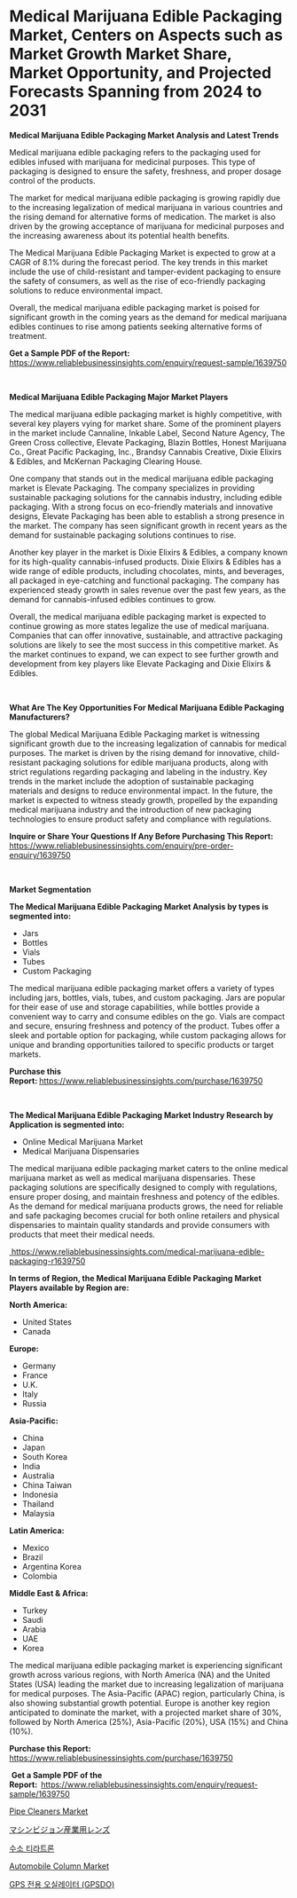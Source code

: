 <p><h1>Medical Marijuana Edible Packaging Market, Centers on Aspects such as Market Growth Market Share, Market Opportunity, and Projected Forecasts Spanning from 2024 to 2031</h1></p><p><strong>Medical Marijuana Edible Packaging Market Analysis and Latest Trends</strong></p>
<p><p>Medical marijuana edible packaging refers to the packaging used for edibles infused with marijuana for medicinal purposes. This type of packaging is designed to ensure the safety, freshness, and proper dosage control of the products.</p><p>The market for medical marijuana edible packaging is growing rapidly due to the increasing legalization of medical marijuana in various countries and the rising demand for alternative forms of medication. The market is also driven by the growing acceptance of marijuana for medicinal purposes and the increasing awareness about its potential health benefits.</p><p>The Medical Marijuana Edible Packaging Market is expected to grow at a CAGR of 8.1% during the forecast period. The key trends in this market include the use of child-resistant and tamper-evident packaging to ensure the safety of consumers, as well as the rise of eco-friendly packaging solutions to reduce environmental impact.</p><p>Overall, the medical marijuana edible packaging market is poised for significant growth in the coming years as the demand for medical marijuana edibles continues to rise among patients seeking alternative forms of treatment.</p></p>
<p><strong>Get a Sample PDF of the Report:&nbsp;</strong> <a href="https://www.reliablebusinessinsights.com/enquiry/request-sample/1639750">https://www.reliablebusinessinsights.com/enquiry/request-sample/1639750</a></p>
<p>&nbsp;</p>
<p><strong>Medical Marijuana Edible Packaging Major Market Players</strong></p>
<p><p>The medical marijuana edible packaging market is highly competitive, with several key players vying for market share. Some of the prominent players in the market include Cannaline, Inkable Label, Second Nature Agency, The Green Cross collective, Elevate Packaging, Blazin Bottles, Honest Marijuana Co., Great Pacific Packaging, Inc., Brandsy Cannabis Creative, Dixie Elixirs & Edibles, and McKernan Packaging Clearing House.</p><p>One company that stands out in the medical marijuana edible packaging market is Elevate Packaging. The company specializes in providing sustainable packaging solutions for the cannabis industry, including edible packaging. With a strong focus on eco-friendly materials and innovative designs, Elevate Packaging has been able to establish a strong presence in the market. The company has seen significant growth in recent years as the demand for sustainable packaging solutions continues to rise.</p><p>Another key player in the market is Dixie Elixirs & Edibles, a company known for its high-quality cannabis-infused products. Dixie Elixirs & Edibles has a wide range of edible products, including chocolates, mints, and beverages, all packaged in eye-catching and functional packaging. The company has experienced steady growth in sales revenue over the past few years, as the demand for cannabis-infused edibles continues to grow.</p><p>Overall, the medical marijuana edible packaging market is expected to continue growing as more states legalize the use of medical marijuana. Companies that can offer innovative, sustainable, and attractive packaging solutions are likely to see the most success in this competitive market. As the market continues to expand, we can expect to see further growth and development from key players like Elevate Packaging and Dixie Elixirs & Edibles.</p></p>
<p>&nbsp;</p>
<p><strong>What Are The Key Opportunities For Medical Marijuana Edible Packaging Manufacturers?</strong></p>
<p><p>The global Medical Marijuana Edible Packaging market is witnessing significant growth due to the increasing legalization of cannabis for medical purposes. The market is driven by the rising demand for innovative, child-resistant packaging solutions for edible marijuana products, along with strict regulations regarding packaging and labeling in the industry. Key trends in the market include the adoption of sustainable packaging materials and designs to reduce environmental impact. In the future, the market is expected to witness steady growth, propelled by the expanding medical marijuana industry and the introduction of new packaging technologies to ensure product safety and compliance with regulations.</p></p>
<p><strong>Inquire or Share Your Questions If Any Before Purchasing This Report:</strong> <a href="https://www.reliablebusinessinsights.com/enquiry/pre-order-enquiry/1639750">https://www.reliablebusinessinsights.com/enquiry/pre-order-enquiry/1639750</a></p>
<p>&nbsp;</p>
<p><strong>Market Segmentation</strong></p>
<p><strong>The Medical Marijuana Edible Packaging Market Analysis by types is segmented into:</strong></p>
<p><ul><li>Jars</li><li>Bottles</li><li>Vials</li><li>Tubes</li><li>Custom Packaging</li></ul></p>
<p><p>The medical marijuana edible packaging market offers a variety of types including jars, bottles, vials, tubes, and custom packaging. Jars are popular for their ease of use and storage capabilities, while bottles provide a convenient way to carry and consume edibles on the go. Vials are compact and secure, ensuring freshness and potency of the product. Tubes offer a sleek and portable option for packaging, while custom packaging allows for unique and branding opportunities tailored to specific products or target markets.</p></p>
<p><strong>Purchase this Report:&nbsp;</strong><a href="https://www.reliablebusinessinsights.com/purchase/1639750">https://www.reliablebusinessinsights.com/purchase/1639750</a></p>
<p>&nbsp;</p>
<p><strong>The Medical Marijuana Edible Packaging Market Industry Research by Application is segmented into:</strong></p>
<p><ul><li>Online Medical Marijuana Market</li><li>Medical Marijuana Dispensaries</li></ul></p>
<p><p>The medical marijuana edible packaging market caters to the online medical marijuana market as well as medical marijuana dispensaries. These packaging solutions are specifically designed to comply with regulations, ensure proper dosing, and maintain freshness and potency of the edibles. As the demand for medical marijuana products grows, the need for reliable and safe packaging becomes crucial for both online retailers and physical dispensaries to maintain quality standards and provide consumers with products that meet their medical needs.</p></p>
<p><a href="https://www.reliablebusinessinsights.com/medical-marijuana-edible-packaging-r1639750">&nbsp;https://www.reliablebusinessinsights.com/medical-marijuana-edible-packaging-r1639750</a></p>
<p><strong>In terms of Region, the Medical Marijuana Edible Packaging Market Players available by Region are:</strong></p>
<p>
    <p> <strong> North America: </strong>
        <ul>
            <li>United States</li>
            <li>Canada</li>
        </ul>
        </p> 
    <p> <strong> Europe: </strong>
        <ul>
            <li>Germany</li>
            <li>France</li>
            <li>U.K.</li>
            <li>Italy</li>
            <li>Russia</li>
        </ul>
        </p> 
    <p> <strong> Asia-Pacific: </strong>
        <ul>
            <li>China</li>
            <li>Japan</li>
            <li>South Korea</li>
            <li>India</li>
            <li>Australia</li>
            <li>China Taiwan</li>
            <li>Indonesia</li>
            <li>Thailand</li>
            <li>Malaysia</li>
        </ul>
        </p> 
    <p> <strong> Latin America: </strong>
        <ul>
            <li>Mexico</li>
            <li>Brazil</li>
            <li>Argentina Korea</li>
            <li>Colombia</li>
        </ul>
        </p> 
    <p> <strong> Middle East & Africa: </strong>
        <ul>
            <li>Turkey</li>
            <li>Saudi</li>
            <li>Arabia</li>
            <li>UAE</li>
            <li>Korea</li>
        </ul>
    </p>
    </p>
<p><p>The medical marijuana edible packaging market is experiencing significant growth across various regions, with North America (NA) and the United States (USA) leading the market due to increasing legalization of marijuana for medical purposes. The Asia-Pacific (APAC) region, particularly China, is also showing substantial growth potential. Europe is another key region anticipated to dominate the market, with a projected market share of 30%, followed by North America (25%), Asia-Pacific (20%), USA (15%) and China (10%).</p></p>
<p><strong>Purchase this Report: </strong><a href="https://www.reliablebusinessinsights.com/purchase/1639750">https://www.reliablebusinessinsights.com/purchase/1639750</a></p>
<p>&nbsp;<strong>Get a Sample PDF of the Report:&nbsp;&nbsp;</strong><a href="https://www.reliablebusinessinsights.com/enquiry/request-sample/1639750">https://www.reliablebusinessinsights.com/enquiry/request-sample/1639750</a></p>
<p><strong></strong></p>
<p><p><a href="https://github.com/crlaem461/Market-Research-Report-List-1/blob/main/pipe-cleaners-market.md">Pipe Cleaners Market</a></p><p><a href="https://github.com/RodHoppe07/Market-Research-Report-List-2/blob/main/8296639166445.md">マシンビジョン産業用レンズ</a></p><p><a href="https://github.com/naiemislamrayan2/Market-Research-Report-List-1/blob/main/1519178179627.md">수소 티라트론</a></p><p><a href="https://www.linkedin.com/pulse/global-automobile-column-market-size-trends-analysis-regional-sxgje">Automobile Column Market</a></p><p><a href="https://github.com/RickyMetzDVM/Market-Research-Report-List-1/blob/main/4296840179626.md">GPS 전용 오실레이터 (GPSDO)</a></p></p>